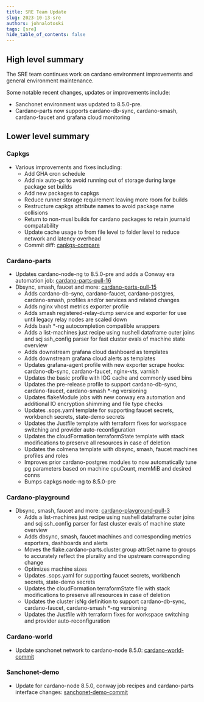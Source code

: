 ```yaml
---
title: SRE Team Update
slug: 2023-10-13-sre
authors: johnalotoski
tags: [sre]
hide_table_of_contents: false
---
```


## High level summary

The SRE team continues work on cardano environment improvements and general environment maintenance.

Some notable recent changes, updates or improvements include:
* Sanchonet environment was updated to 8.5.0-pre.
* Cardano-parts now supports cardano-db-sync, cardano-smash, cardano-faucet and grafana cloud monitoring

## Lower level summary

### Capkgs
* Various improvements and fixes including:
  * Add GHA cron schedule
  * Add nix auto-gc to avoid running out of storage during large package set builds
  * Add new packages to capkgs
  * Reduce runner storage requirement leaving more room for builds
  * Restructure capkgs attribute names to avoid package name collisions
  * Return to non-musl builds for cardano packages to retain journald compatability
  * Update cache usage to from file level to folder level to reduce network and latency overhead
  * Commit diff: [capkgs-compare](https://github.com/input-output-hk/capkgs/compare/a274b72...b197e22)

### Cardano-parts
* Updates cardano-node-ng to 8.5.0-pre and adds a Conway era automation job: [cardano-parts-pull-16](https://github.com/input-output-hk/cardano-parts/pull/16)
* Dbsync, smash, faucet and more: [cardano-parts-pull-15](https://github.com/input-output-hk/cardano-parts/pull/15)
  * Adds cardano-db-sync, cardano-faucet, cardano-postgres, cardano-smash, profiles and/or services and related changes
  * Adds nginx vhost metrics exporter profile
  * Adds smash registered-relay-dump service and exporter for use until legacy relay nodes are scaled down
  * Adds bash *-ng autocompletion compatible wrappers
  * Adds a list-machines just recipe using nushell dataframe outer joins and scj ssh_config parser for fast cluster evals of machine state overview
  * Adds downstream grafana cloud dashboard as templates
  * Adds downstream grafana cloud alerts as templates
  * Updates grafana-agent profile with new exporter scrape hooks: cardano-db-sync, cardano-faucet, nginx-vts, varnish
  * Updates the basic profile with IOG cache and commonly used bins
  * Updates the pre-release profile to support cardano-db-sync, cardano-faucet, cardano-smash *-ng versioning
  * Updates flakeModule jobs with new conway era automation and additional IO encryption shimming and file type checks
  * Updates .sops.yaml template for supporting faucet secrets, workbench secrets, state-demo secrets
  * Updates the Justfile template with terraform fixes for workspace switching and provider auto-reconfiguration
  * Updates the cloudFormation terraformState template with stack modifications to preserve all resources in case of deletion
  * Updates the colmena template with dbsync, smash, faucet machines profiles and roles
  * Improves prior cardano-postgres modules to now automatically tune pg parameters based on machine cpuCount, memMiB and desired conns
  * Bumps capkgs node-ng to 8.5.0-pre

### Cardano-playground
* Dbsync, smash, faucet and more: [cardano-playground-pull-3](https://github.com/input-output-hk/cardano-playground/pull/3)
  * Adds a list-machines just recipe using nushell dataframe outer joins and scj ssh_config parser for fast cluster evals of machine state overview
  * Adds dbsync, smash, faucet machines and corresponding metrics exporters, dashboards and alerts
  * Moves the flake.cardano-parts.cluster.group attrSet name to groups to accurately reflect the plurality and the upstream corresponding change
  * Optimizes machine sizes
  * Updates .sops.yaml for supporting faucet secrets, workbench secrets, state-demo secrets
  * Updates the cloudFormation terraformState file with stack modifications to preserve all resources in case of deletion
  * Updates the cluster isNg definition to support cardano-db-sync, cardano-faucet, cardano-smash *-ng versioning
  * Updates the Justfile with terraform fixes for workspace switching and provider auto-reconfiguration

### Cardano-world
* Update sanchonet network to cardano-node 8.5.0: [cardano-world-commit](https://github.com/input-output-hk/cardano-world/commit/c8a480fa7cdb6eff4f8b4565450c57361ddfdec4)

### Sanchonet-demo
* Update for cardano-node 8.5.0, conway job recipes and cardano-parts interface changes: [sanchonet-demo-commit](https://github.com/input-output-hk/sanchonet-demo/commit/4124465c0c663d11c8cf4ef80af18a5246f89b31)

